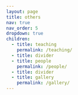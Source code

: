 ```yaml
---
layout: page
title: others
nav: true
nav_order: 5
dropdown: true
children:
  - title: teaching
    permalink: /teaching/
  - title: divider
  - title: people
    permalink: /people/
  - title: divider
  - title: gallery
    permalink: /gallery/
---
```

